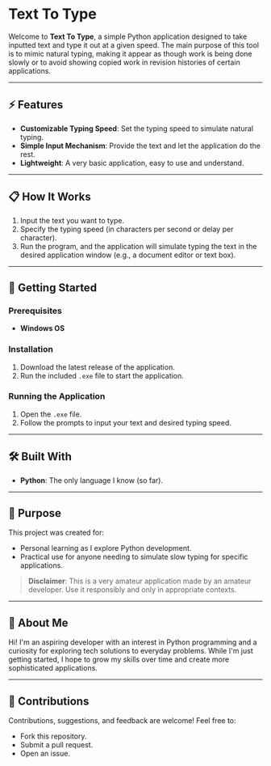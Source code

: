# Text To Type

Welcome to **Text To Type**, a simple Python application designed to take inputted text and type it out at a given speed. The main purpose of this tool is to mimic natural typing, making it appear as though work is being done slowly or to avoid showing copied work in revision histories of certain applications.

---

## ⚡ Features
- **Customizable Typing Speed**: Set the typing speed to simulate natural typing.
- **Simple Input Mechanism**: Provide the text and let the application do the rest.
- **Lightweight**: A very basic application, easy to use and understand.

---

## 📋 How It Works
1. Input the text you want to type.
2. Specify the typing speed (in characters per second or delay per character).
3. Run the program, and the application will simulate typing the text in the desired application window (e.g., a document editor or text box).

---

## 🚀 Getting Started

### Prerequisites
- **Windows OS**

### Installation
1. Download the latest release of the application.
2. Run the included `.exe` file to start the application.

### Running the Application
1. Open the `.exe` file.
2. Follow the prompts to input your text and desired typing speed.

---

## 🛠️ Built With
- **Python**: The only language I know (so far).

---

## 🎯 Purpose
This project was created for:
- Personal learning as I explore Python development.
- Practical use for anyone needing to simulate slow typing for specific applications.

> **Disclaimer**: This is a very amateur application made by an amateur developer. Use it responsibly and only in appropriate contexts.

---

## 📖 About Me
Hi! I'm an aspiring developer with an interest in Python programming and a curiosity for exploring tech solutions to everyday problems. While I'm just getting started, I hope to grow my skills over time and create more sophisticated applications.

---

## 🤝 Contributions
Contributions, suggestions, and feedback are welcome! Feel free to:
- Fork this repository.
- Submit a pull request.
- Open an issue.
